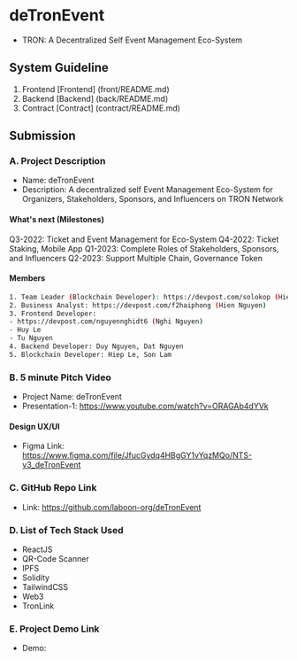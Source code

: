 # deTronEvent

- TRON: A Decentralized Self Event Management Eco-System

## System Guideline

1. Frontend [Frontend] (front/README.md)
2. Backend [Backend] (back/README.md)
3. Contract [Contract] (contract/README.md)

## Submission

### A. Project Description

- Name: deTronEvent
- Description: A decentralized self Event Management Eco-System for Organizers, Stakeholders, Sponsors, and Influencers on TRON Network

#### What's next (Milestones)

Q3-2022: Ticket and Event Management for Eco-System
Q4-2022: Ticket Staking, Mobile App
Q1-2023: Complete Roles of Stakeholders, Sponsors, and Influencers
Q2-2023: Support Multiple Chain, Governance Token

#### Members

```sh
1. Team Leader (Blockchain Developer): https://devpost.com/solokop (Hiep Le)
2. Business Analyst: https://devpost.com/f2haiphong (Hien Nguyen)
3. Frontend Developer:
- https://devpost.com/nguyennghidt6 (Nghi Nguyen)
- Huy Le
- Tu Nguyen
4. Backend Developer: Duy Nguyen, Dat Nguyen
5. Blockchain Developer: Hiep Le, Son Lam
```

### B. 5 minute Pitch Video

- Project Name: deTronEvent
- Presentation-1: https://www.youtube.com/watch?v=ORAGAb4dYVk

#### Design UX/UI

- Figma Link: https://www.figma.com/file/JfucGydq4HBgGY1vYqzMQo/NTS-v3_deTronEvent

### C. GitHub Repo Link

- Link: https://github.com/laboon-org/deTronEvent

### D. List of Tech Stack Used

- ReactJS
- QR-Code Scanner
- IPFS
- Solidity
- TailwindCSS
- Web3
- TronLink

### E. Project Demo Link

- Demo:
